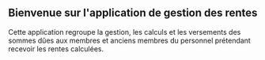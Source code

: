 ## Bienvenue sur l'application de gestion des rentes

Cette application regroupe la gestion, les calculs et les versements des sommes dûes aux membres et anciens membres du personnel prétendant recevoir les rentes calculées. 
